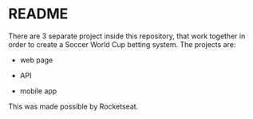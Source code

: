 # README

There are 3 separate project inside this repository, that work together in order to create a Soccer World Cup betting system. The projects are: 

* web page

* API

* mobile app

This was made possible by Rocketseat.